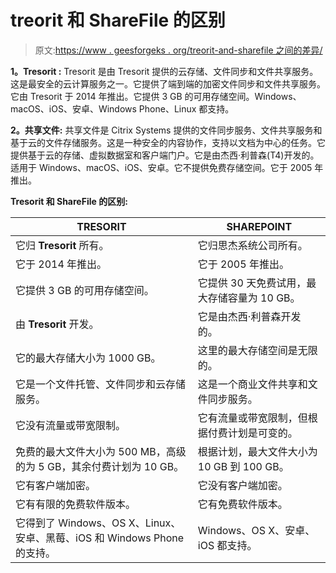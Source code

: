 # treorit 和 ShareFile 的区别

> 原文:[https://www . geesforgeks . org/treorit-and-sharefile 之间的差异/](https://www.geeksforgeeks.org/difference-between-tresorit-and-sharefile/)

**1。Tresorit :**
Tresorit 是由 Tresorit 提供的云存储、文件同步和文件共享服务。这是最安全的云计算服务之一。它提供了端到端的加密文件同步和文件共享服务。它由 Tresorit 于 2014 年推出。它提供 3 GB 的可用存储空间。Windows、macOS、iOS、安卓、Windows Phone、Linux 都支持。

**2。共享文件:**
共享文件是 Citrix Systems 提供的文件同步服务、文件共享服务和基于云的文件存储服务。这是一种安全的内容协作，支持以文档为中心的任务。它提供基于云的存储、虚拟数据室和客户端门户。它是由杰西·利普森(T4)开发的。适用于 Windows、macOS、iOS、安卓。它不提供免费存储空间。它于 2005 年推出。

**Tresorit 和 ShareFile 的区别:**

<center>

| TRESORIT | SHAREPOINT |
| --- | --- |
| 它归 **Tresorit** 所有。 | 它归思杰系统公司所有。 |
| 它于 2014 年推出。 | 它于 2005 年推出。 |
| 它提供 3 GB 的可用存储空间。 | 它提供 30 天免费试用，最大存储容量为 10 GB。 |
| 由 **Tresorit** 开发。 | 它是由杰西·利普森开发的。 |
| 它的最大存储大小为 1000 GB。 | 这里的最大存储空间是无限的。 |
| 它是一个文件托管、文件同步和云存储服务。 | 这是一个商业文件共享和文件同步服务。 |
| 它没有流量或带宽限制。 | 它有流量或带宽限制，但根据付费计划是可变的。 |
| 免费的最大文件大小为 500 MB，高级的为 5 GB，其余付费计划为 10 GB。 | 根据计划，最大文件大小为 10 GB 到 100 GB。 |
| 它有客户端加密。 | 它没有客户端加密。 |
| 它有有限的免费软件版本。 | 它有免费软件版本。 |
| 它得到了 Windows、OS X、Linux、安卓、黑莓、iOS 和 Windows Phone 的支持。 | Windows、OS X、安卓、iOS 都支持。 |

</center>